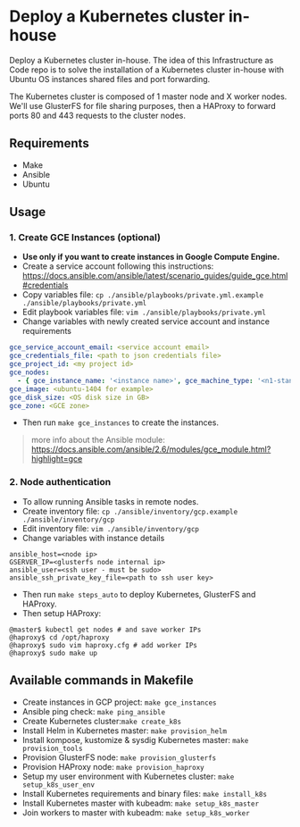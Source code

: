 # Deploy a Kubernetes cluster in-house

Deploy a Kubernetes cluster in-house. The idea of this Infrastructure as Code repo is to solve the installation of a Kubernetes cluster in-house with Ubuntu OS instances shared files and port forwarding.

The Kubernetes cluster is composed of 1 master node and X worker nodes. We'll use GlusterFS for file sharing purposes, then a HAProxy to forward ports 80 and 443 requests to the cluster nodes.

## Requirements

* Make
* Ansible
* Ubuntu

## Usage

### 1. Create GCE Instances (optional)

* **Use only if you want to create instances in Google Compute Engine.**
* Create a service account following this instructions: https://docs.ansible.com/ansible/latest/scenario_guides/guide_gce.html#credentials
* Copy variables file: `cp ./ansible/playbooks/private.yml.example ./ansible/playbooks/private.yml`
* Edit playbook variables file: `vim ./ansible/playbooks/private.yml`
* Change variables with newly created service account and instance requirements

```yaml
gce_service_account_email: <service account email>
gce_credentials_file: <path to json credentials file>
gce_project_id: <my project id>
gce_nodes:
  - { gce_instance_name: '<instance name>', gce_machine_type: '<n1-standard-2 for example>', gce_tags: '<firewall target tags>'}
gce_image: <ubuntu-1404 for example>
gce_disk_size: <OS disk size in GB>
gce_zone: <GCE zone>
```
* Then run `make gce_instances` to create the instances.

> more info about the Ansible module: https://docs.ansible.com/ansible/2.6/modules/gce_module.html?highlight=gce

### 2. Node authentication

* To allow running Ansible tasks in remote nodes.
* Create inventory file: `cp ./ansible/inventory/gcp.example ./ansible/inventory/gcp`
* Edit inventory file: `vim ./ansible/inventory/gcp`
* Change variables with instance details

```shell
ansible_host=<node ip>
GSERVER_IP=<glusterfs node internal ip>
ansible_user=<ssh user - must be sudo>
ansible_ssh_private_key_file=<path to ssh user key>
```

* Then run `make steps_auto` to deploy Kubernetes, GlusterFS and HAProxy.
* Then setup HAProxy:

```shell
@master$ kubectl get nodes # and save worker IPs
@haproxy$ cd /opt/haproxy
@haproxy$ sudo vim haproxy.cfg # add worker IPs
@haproxy$ sudo make up
```

## Available commands in Makefile

* Create instances in GCP project: `make gce_instances`
* Ansible ping check: `make ping_ansible`
* Create Kubernetes cluster:`make create_k8s`
* Install Helm in Kubernetes master: `make provision_helm`
* Install kompose, kustomize & sysdig Kubernetes master: `make provision_tools`
* Provision GlusterFS node: `make provision_glusterfs`
* Provision HAProxy node: `make provision_haproxy`
* Setup my user environment with Kubernetes cluster: `make setup_k8s_user_env`
* Install Kubernetes requirements and binary files: `make install_k8s`
* Install Kubernetes master with kubeadm: `make setup_k8s_master`
* Join workers to master with kubeadm: `make setup_k8s_worker`
